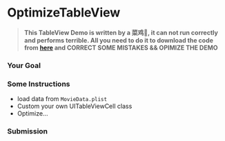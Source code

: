 # OptimizeTableView

> **This TableView Demo is written by a 菜鸡🐔, it can not run correctly and performs terrible. All you need to do it to download the code from [here](https://codeload.github.com/UniqueStudio-iOS/OptimizeTableView/zip/master) and CORRECT SOME MISTAKES && OPIMIZE THE DEMO**


### Your Goal


### Some Instructions

* load data from `MovieData.plist`
* Custom your own UITableViewCell class
* Optimize...

### Submission
